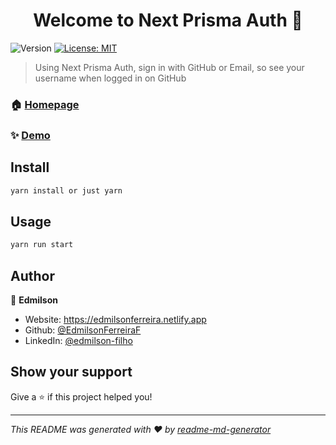 <h1 align="center">Welcome to Next Prisma Auth 👋</h1>
<p>
  <img alt="Version" src="https://img.shields.io/badge/version-1.0-blue.svg?cacheSeconds=2592000" />
  <a href="#" target="_blank">
    <img alt="License: MIT" src="https://img.shields.io/badge/License-MIT-yellow.svg" />
  </a>
</p>

> Using Next Prisma Auth, sign in with GitHub or Email, so see your username when logged in on GitHub

### 🏠 [Homepage](https://github.com/EdmilsonFerreiraF/next-prisma-auth)

### ✨ [Demo](https://awesome-darwin-e922fb.netlify.app)

## Install

```sh
yarn install or just yarn
```

## Usage

```sh
yarn run start
```

## Author

👤 **Edmilson**

* Website: https://edmilsonferreira.netlify.app
* Github: [@EdmilsonFerreiraF](https://github.com/EdmilsonFerreiraF)
* LinkedIn: [@edmilson-filho](https://linkedin.com/in/edmilson-filho)

## Show your support

Give a ⭐️ if this project helped you!

***
_This README was generated with ❤️ by [readme-md-generator](https://github.com/kefranabg/readme-md-generator)_